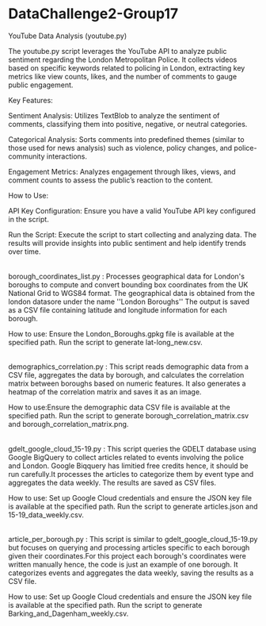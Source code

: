 # DataChallenge2-Group17

YouTube Data Analysis (youtube.py)

The youtube.py script leverages the YouTube API to analyze public sentiment regarding the London Metropolitan Police. It collects videos based on specific keywords related to policing in London, extracting key metrics like view counts, likes, and the number of comments to gauge public engagement.

Key Features:

Sentiment Analysis: Utilizes TextBlob to analyze the sentiment of comments, classifying them into positive, negative, or neutral categories.

Categorical Analysis: Sorts comments into predefined themes (similar to those used for news analysis) such as violence, policy changes, and police-community interactions.

Engagement Metrics: Analyzes engagement through likes, views, and comment counts to assess the public’s reaction to the content.

How to Use:

API Key Configuration: Ensure you have a valid YouTube API key configured in the script.

Run the Script: Execute the script to start collecting and analyzing data. The results will provide insights into public sentiment and help identify trends over time.
######
borough_coordinates_list.py : Processes geographical data for London's boroughs to compute and convert bounding box coordinates from the UK National Grid to WGS84 format. The geographical data is obtained from the london datasore under the name ''London Boroughs'' The output is saved as a CSV file containing latitude and longitude information for each borough.

How to use: Ensure the London_Boroughs.gpkg file is available at the specified path.
Run the script to generate lat-long_new.csv.

######

demographics_correlation.py : This script reads demographic data from a CSV file, aggregates the data by borough, and calculates the correlation matrix between boroughs based on numeric features. It also generates a heatmap of the correlation matrix and saves it as an image.

How to use:Ensure the demographic data CSV file is available at the specified path.
Run the script to generate borough_correlation_matrix.csv and borough_correlation_matrix.png.


######

gdelt_google_cloud_15-19.py : This script queries the GDELT database using Google BigQuery to collect articles related to events involving the police and London. Google Biqquery has limitied free credits hence, it should be run carefully.It processes the articles to categorize them by event type and aggregates the data weekly. The results are saved as CSV files.

How to use: Set up Google Cloud credentials and ensure the JSON key file is available at the specified path.
Run the script to generate articles.json and 15-19_data_weekly.csv.

######

article_per_borough.py : This script is similar to gdelt_google_cloud_15-19.py but focuses on querying and processing articles specific to each borough given their coordinates.For this project each borough's coordinates were written manually hence, the code is just an example of one borough. It categorizes events and aggregates the data weekly, saving the results as a CSV file.

How to use: Set up Google Cloud credentials and ensure the JSON key file is available at the specified path.
Run the script to generate Barking_and_Dagenham_weekly.csv.

